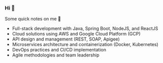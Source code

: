 ### Hi 🧑
Some quick notes on me 💠

- Full-stack development with Java, Spring Boot, NodeJS, and ReactJS
- Cloud solutions using AWS and Google Cloud Platform (GCP)
- API design and management (REST, SOAP, Apigee)
- Microservices architecture and containerization (Docker, Kubernetes)
- DevOps practices and CI/CD implementation
- Agile methodologies and team leadership
